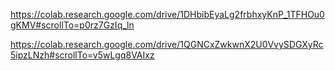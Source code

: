 

https://colab.research.google.com/drive/1DHbibEyaLg2frbhxyKnP_1TFHOu0gKMV#scrollTo=p0rz7GzIq_ln

https://colab.research.google.com/drive/1QGNCxZwkwnX2U0VvySDGXyRc5ipzLNzh#scrollTo=v5wLgq8VAIxz


